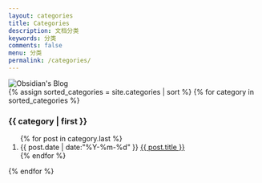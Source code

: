 ```yaml
---
layout: categories
title: Categories
description: 文档分类
keywords: 分类
comments: false
menu: 分类
permalink: /categories/
---
```


<img style="object-fit: contain;" src="{{ site.url }}/assets/images/branding/logo_text.png" alt="Obsidian's Blog" />

<section class="container posts-content">
{% assign sorted_categories = site.categories | sort %}
{% for category in sorted_categories %}
<h3 id="{{ category[0] }}">{{ category | first }}</h3>
<ol class="posts-list">
{% for post in category.last %}
<li class="posts-list-item">
<span class="posts-list-meta">{{ post.date | date:"%Y-%m-%d" }}</span>
<a class="posts-list-name" href="{{ site.url }}{{ post.url }}">{{ post.title }}</a>
</li>
{% endfor %}
</ol>
{% endfor %}
</section>
<!-- /section.content -->
